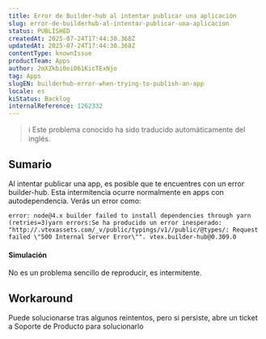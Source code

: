 ```yaml
---
title: Error de Builder-hub al intentar publicar una aplicación
slug: error-de-builderhub-al-intentar-publicar-una-aplicacion
status: PUBLISHED
createdAt: 2025-07-24T17:44:30.368Z
updatedAt: 2025-07-24T17:44:30.368Z
contentType: knownIssue
productTeam: Apps
author: 2mXZkbi0oi061KicTExNjo
tag: Apps
slugEN: builderhub-error-when-trying-to-publish-an-app
locale: es
kiStatus: Backlog
internalReference: 1262332
---
```


>ℹ️ Este problema conocido ha sido traducido automáticamente del inglés.

## Sumario


Al intentar publicar una app, es posible que te encuentres con un error builder-hub. Esta intermitencia ocurre normalmente en apps con autodependencia. Verás un error como:


    error: node@4.x builder failed to install dependencies through yarn (retries=3)yarn errors:Se ha producido un error inesperado: "http://.vtexassets.com/_v/public/typings/v1//public/@types/: Request failed \"500 Internal Server Error\"". vtex.builder-hub@0.309.0



#### Simulación


No es un problema sencillo de reproducir, es intermitente.

## Workaround


Puede solucionarse tras algunos reintentos, pero si persiste, abre un ticket a Soporte de Producto para solucionarlo



